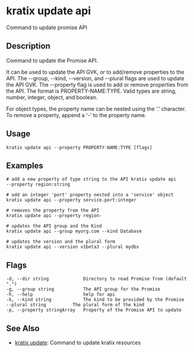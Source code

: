 # kratix update api
Command to update promise API

## Description
Command to update the Promise API.

It can be used to update the API GVK, or to add/remove properties to the API.
The --group, --kind, --version, and --plural flags are used to update the API
GVK. The --property flag is used to add or remove properties from the API. The
format is PROPERTY-NAME:TYPE. Valid types are string, number, integer, object,
and boolean.

For object types, the property name can be nested using the '.' character.
To remove a property, append a '-' to the property name.

## Usage
```
kratix update api --property PROPERTY-NAME:TYPE [flags]
```

## Examples
```
# add a new property of type string to the API kratix update api
--property region:string

# add an integer 'port' property nested into a 'service' object
kratix update api --property service.port:integer

# removes the property from the API
kratix update api --property region-

# updates the API group and the Kind
kratix update api --group myorg.com --kind Database

# updates the version and the plural form
kratix update api --version v1beta3 --plural mydbs
```

## Flags
```
-d, --dir string             Directory to read Promise from (default ".")
-g, --group string           The API group for the Promise
-h, --help                   help for api
-k, --kind string            The kind to be provided by the Promise
--plural string          The plural form of the kind
-p, --property stringArray   Property of the Promise API to update
```


## See Also

* [kratix update](/main/kratix-cli/reference/kratix-update): Command to update kratix resources

